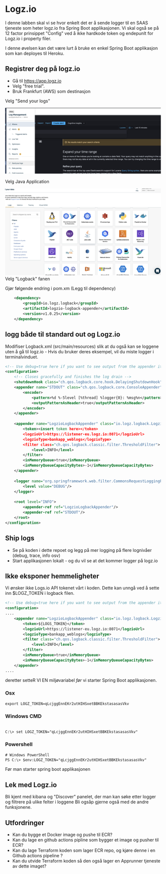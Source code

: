 # Logz.io

I denne labben skal vi se hvor enkelt det er å sende logger til en SAAS tjeneste som heter logz.io fra Spring Boot applikasjonen. Vi skal også se på 12 factor prinsippet "Config" ved å ikke hardkode token og endepunlt for Logz.io i property filer. 

I denne øvelsen kan det være lurt å bruke en enkel Spring Boot applikasjon som kan deployes til Heroku. 

## Registrer deg på logz.io

* Gå til https://app.logz.io 
* Velg "free trial". 
* Bruk Frankfurt (AWS) som destinasjon 

Velg "Send your logs" 

![Alt text](img/1.png  "a title")

Velg Java Application

![Alt text](img/2.png  "a title")
Velg "Logback" fanen

Gjør følgende endring i pom.xm (Legg til dependency)

```xml
    <dependency>
        <groupId>io.logz.logback</groupId>
        <artifactId>logzio-logback-appender</artifactId>
        <version>v1.0.25</version>
    </dependency>
```

## logg både til standard out og Logz.io

Modifiser Logback.xml (src/main/resources) slik at du også kan se loggene uten å gå til logz.io - Hvis du bruker deres eksempel, vil du miste logger i
terminalvinduet.


```xml
<!-- Use debug=true here if you want to see output from the appender itself -->
<configuration>
    <!-- Closes gracefully and finishes the log drain -->
    <shutdownHook class="ch.qos.logback.core.hook.DelayingShutdownHook"/>
    <appender name="STDOUT" class="ch.qos.logback.core.ConsoleAppender">
        <encoder>
            <pattern>%d %-5level [%thread] %logger{0}: %msg%n</pattern>
            <outputPatternAsHeader>true</outputPatternAsHeader>
        </encoder>
    </appender>

    <appender name="LogzioLogbackAppender" class="io.logz.logback.LogzioLogbackAppender">
        <token><insert token here></token>
        <logzioUrl>https://listener-eu.logz.io:8071</logzioUrl>
        <logzioType>bankapp_weblogs</logzioType>
        <filter class="ch.qos.logback.classic.filter.ThresholdFilter">
            <level>INFO</level>
        </filter>
        <inMemoryQueue>true</inMemoryQueue>
        <inMemoryQueueCapacityBytes>-1</inMemoryQueueCapacityBytes>
    </appender>

    <logger name="org.springframework.web.filter.CommonsRequestLoggingFilter">
        <level value="DEBUG"/>
    </logger>

    <root level="INFO">
        <appender-ref ref="LogzioLogbackAppender"/>
        <appender-ref ref="STDOUT"/>
    </root>
</configuration>
```

## Ship logs 

* Se på koden i dette repoet og legg på mer logging på flere lognivåer (debug, trace, info osv) 
* Start applikasjonen lokalt - og du vil se at det kommer logger på logz.io 

## Ikke eksponer hemmeligheter

Vi ønsker ikke Logs.io API tokenet vårt i koden. Dette kan unngå ved å sette inn $LOGZ_TOKEN i logback filen. 


```xml
<!-- Use debug=true here if you want to see output from the appender itself -->
<configuration>
....
    <appender name="LogzioLogbackAppender" class="io.logz.logback.LogzioLogbackAppender">
        <token>${LOGS_TOKEN}</token>
        <logzioUrl>https://listener-eu.logz.io:8071</logzioUrl>
        <logzioType>bankapp_weblogs</logzioType>
        <filter class="ch.qos.logback.classic.filter.ThresholdFilter">
            <level>INFO</level>
        </filter>
        <inMemoryQueue>true</inMemoryQueue>
        <inMemoryQueueCapacityBytes>-1</inMemoryQueueCapacityBytes>
    </appender>
....
```
deretter setteR VI EN miljøvariabel *før* vi starter Spring Boot applikasjonen.

### Osx
```shell
export LOGZ_TOKEN=qLcjggEnnEKr2utHIHSxetBBKEkstasasasVkv
```
### Windows CMD
```shell

C:\> set LOGZ_TOKEN="qLcjggEnnEKr2utHIHSxetBBKEkstasasasVkv"
```

### Powershell

```shell
# Windows PowerShell
PS C:\> $env:LOGZ_TOKEN="qLcjggEnnEKr2utHIHSxetBBKEkstasasasVkv"
```

Før man starter spring boot applikasjonen 

## Lek med Logz.io

Bli kjent med kibana og "Discover" panelet, der man kan søke etter logger og filtrere på ulike felter i loggene
Bli ogsåp gjerne også med de andre funksjonene.

## Utfordringer  

* Kan du bygge et Docker image og pushe til ECR?
* Kan du lage en github actions pipline som bygger et image og pusher til ECR?
* Kan du lage  Terraform koden som lager ECR repo, og kjøre denne i en  Github actions pipeline ?
* Kan du utvide Terraform koden så den også lager en Apprunner tjeneste av dette imaget?